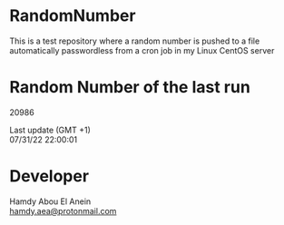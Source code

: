# RandomNumber    
This is a test repository where a random number is pushed to a file automatically passwordless from a cron job in my Linux CentOS server    
# Random Number of the last run   
20986
      
Last update (GMT +1)    
07/31/22 22:00:01
# Developer    
Hamdy Abou El Anein   
hamdy.aea@protonmail.com
